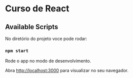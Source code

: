 # Curso de React

## Available Scripts

No diretório do projeto voce pode rodar:

### `npm start`

Rode o app no modo de desenvolvimento.

Abra [http://localhost:3000](http://localhost:3000) para visualizar no seu navegador.
